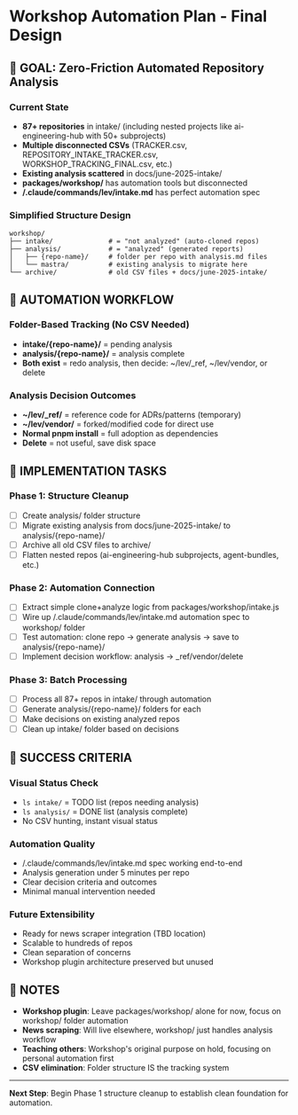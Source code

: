 # Workshop Automation Plan - Final Design

## 🎯 GOAL: Zero-Friction Automated Repository Analysis

### Current State
- **87+ repositories** in intake/ (including nested projects like ai-engineering-hub with 50+ subprojects)
- **Multiple disconnected CSVs** (TRACKER.csv, REPOSITORY_INTAKE_TRACKER.csv, WORKSHOP_TRACKING_FINAL.csv, etc.)
- **Existing analysis scattered** in docs/june-2025-intake/ 
- **packages/workshop/** has automation tools but disconnected
- **/.claude/commands/lev/intake.md** has perfect automation spec

### Simplified Structure Design
```
workshop/
├── intake/              # = "not analyzed" (auto-cloned repos)
├── analysis/            # = "analyzed" (generated reports)
│   ├── {repo-name}/     # folder per repo with analysis.md files
│   └── mastra/          # existing analysis to migrate here
└── archive/             # old CSV files + docs/june-2025-intake/
```

## 🔄 AUTOMATION WORKFLOW

### Folder-Based Tracking (No CSV Needed)
- **intake/{repo-name}/** = pending analysis
- **analysis/{repo-name}/** = analysis complete
- **Both exist** = redo analysis, then decide: ~/lev/_ref, ~/lev/vendor, or delete

### Analysis Decision Outcomes
- **~/lev/_ref/** = reference code for ADRs/patterns (temporary)
- **~/lev/vendor/** = forked/modified code for direct use
- **Normal pnpm install** = full adoption as dependencies
- **Delete** = not useful, save disk space

## 🚀 IMPLEMENTATION TASKS

### Phase 1: Structure Cleanup
- [ ] Create analysis/ folder structure
- [ ] Migrate existing analysis from docs/june-2025-intake/ to analysis/{repo-name}/
- [ ] Archive all old CSV files to archive/
- [ ] Flatten nested repos (ai-engineering-hub subprojects, agent-bundles, etc.)

### Phase 2: Automation Connection
- [ ] Extract simple clone+analyze logic from packages/workshop/intake.js
- [ ] Wire up /.claude/commands/lev/intake.md automation spec to workshop/ folder
- [ ] Test automation: clone repo → generate analysis → save to analysis/{repo-name}/
- [ ] Implement decision workflow: analysis → _ref/vendor/delete

### Phase 3: Batch Processing
- [ ] Process all 87+ repos in intake/ through automation
- [ ] Generate analysis/{repo-name}/ folders for each
- [ ] Make decisions on existing analyzed repos
- [ ] Clean up intake/ folder based on decisions

## 🎯 SUCCESS CRITERIA

### Visual Status Check
- `ls intake/` = TODO list (repos needing analysis)
- `ls analysis/` = DONE list (analysis complete)
- No CSV hunting, instant visual status

### Automation Quality
- /.claude/commands/lev/intake.md spec working end-to-end
- Analysis generation under 5 minutes per repo
- Clear decision criteria and outcomes
- Minimal manual intervention needed

### Future Extensibility
- Ready for news scraper integration (TBD location)
- Scalable to hundreds of repos
- Clean separation of concerns
- Workshop plugin architecture preserved but unused

## 📝 NOTES

- **Workshop plugin**: Leave packages/workshop/ alone for now, focus on workshop/ folder automation
- **News scraping**: Will live elsewhere, workshop/ just handles analysis workflow
- **Teaching others**: Workshop's original purpose on hold, focusing on personal automation first
- **CSV elimination**: Folder structure IS the tracking system

---

**Next Step**: Begin Phase 1 structure cleanup to establish clean foundation for automation.